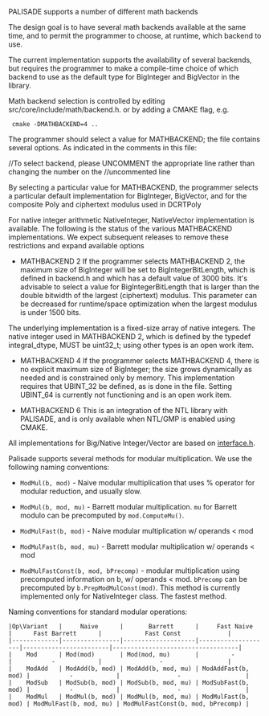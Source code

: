 PALISADE supports a number of different math backends

The design goal is to have several math backends available at the same time, and to permit the programmer to choose,
at runtime, which backend to use.

The current implementation supports the availability of several backends, but requires the programmer to make a
compile-time choice of which backend to use as the default type for BigInteger and BigVector in the library.

Math backend selection is controlled by editing src/core/include/math/backend.h. or by adding a CMAKE flag, e.g.

```
 cmake -DMATHBACKEND=4 ..
```

The programmer should select a value for MATHBACKEND; the file contains several options. As indicated in the comments
in this file:

//To select backend, please UNCOMMENT the appropriate line rather than changing the number on the
//uncommented line

By selecting a particular value for MATHBACKEND, the programmer selects a particular default implementation for
BigInteger, BigVector, and for the composite Poly and ciphertext modulus used in DCRTPoly

For native integer arithmetic NativeInteger, NativeVector implementation is available.
The following is the status of the various MATHBACKEND implementations. We expect subsequent releases to remove these
restrictions and expand available options

* MATHBACKEND 2
If the programmer selects MATHBACKEND 2, the maximum size of BigInteger will be set to BigIntegerBitLength, which is defined in
backend.h and which has a default value of 3000 bits. It's advisable to select a value for BigIntegerBitLength that is larger than the double bitwidth of the largest (ciphertext) modulus. This parameter can be decreased for runtime/space optimization when the largest modulus is under 1500 bits.

The underlying implementation is a fixed-size array of native integers. The native integer used in MATHBACKEND 2, which is defined
by the typedef integral_dtype, MUST be uint32_t; using other types is an open work item.

* MATHBACKEND 4
If the programmer selects MATHBACKEND 4, there is no explicit maximum size of BigInteger; the size grows dynamically as needed and
is constrained only by memory.  This implementation requires that UBINT_32 be defined, as is done in the file. Setting UBINT_64 is
currently not functioning and is an open work item.

* MATHBACKEND 6
This is an integration of the NTL library with PALISADE, and is only available when NTL/GMP is enabled using CMAKE.

All implementations for Big/Native Integer/Vector are based on [interface.h](interface.h).

Palisade supports several methods for modular multiplication.
We use the following naming conventions:

* `ModMul(b, mod)` - Naive modular multiplication that uses % operator for modular reduction, and usually slow.

* `ModMul(b, mod, mu)` - Barrett modular multiplication.
`mu` for Barrett modulo can be precomputed by `mod.ComputeMu()`.

* `ModMulFast(b, mod)` - Naive modular multiplication w/ operands < mod

* `ModMulFast(b, mod, mu)` - Barrett modular multiplication w/ operands < mod

* `ModMulFastConst(b, mod, bPrecomp)` - modular multiplication using precomputed information on b, w/ operands < mod.
`bPrecomp` can be precomputed by `b.PrepModMulConst(mod)`. This method is currently implemented only for NativeInteger class. The fastest method.

Naming conventions for standard modular operations:

```
|Op\Variant   |     Naive      |       Barrett      |     Fast Naive     |      Fast Barrett      |            Fast Const             |
|-------------|----------------|--------------------|--------------------|------------------------|-----------------------------------|
|    Mod      | Mod(mod)       | Mod(mod, mu)       |         -          |           -            |                -                  |
|    ModAdd   | ModAdd(b, mod) | ModAdd(b, mod, mu) | ModAddFast(b, mod) |           -            |                -                  |
|    ModSub   | ModSub(b, mod) | ModSub(b, mod, mu) | ModSubFast(b, mod) |           -            |                -                  |
|    ModMul   | ModMul(b, mod) | ModMul(b, mod, mu) | ModMulFast(b, mod) | ModMulFast(b, mod, mu) | ModMulFastConst(b, mod, bPrecomp) |
```

